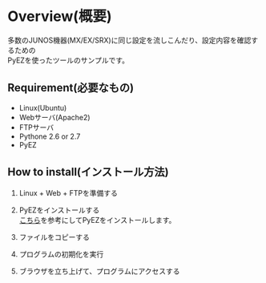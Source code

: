 Overview(概要)
===========================
多数のJUNOS機器(MX/EX/SRX)に同じ設定を流しこんだり、設定内容を確認するための  
PyEZを使ったツールのサンプルです。

## Requirement(必要なもの)    
* Linux(Ubuntu)  
* Webサーバ(Apache2)  
* FTPサーバ  
* Pythone 2.6 or 2.7 
* PyEZ

## How to install(インストール方法)  
1. Linux + Web + FTPを準備する
2. PyEZをインストールする  
    [こちら](https://github.com/Juniper/py-junos-eznc/blob/master/INSTALL-UBUNTU-DEBIAN.md "Github")を参考にしてPyEZをインストールします。
    
3. ファイルをコピーする
4. プログラムの初期化を実行
5. ブラウザを立ち上げて、プログラムにアクセスする



